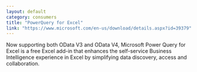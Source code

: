 ```yaml
---
layout: default
category: consumers
title: "PowerQuery for Excel"
link: "https://www.microsoft.com/en-us/download/details.aspx?id=39379"
---
```

Now supporting both OData V3 and OData V4, Microsoft Power Query for Excel is a free Excel add-in that enhances the self-service Business Intelligence experience in Excel by simplifying data discovery, access and collaboration.

